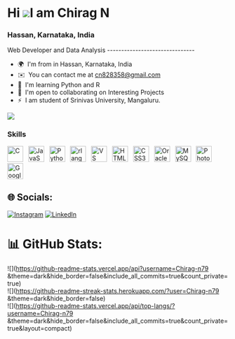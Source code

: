 
Hi ![](https://user-images.githubusercontent.com/18350557/176309783-0785949b-9127-417c-8b55-ab5a4333674e.gif)I am Chirag N
==========================================================================================================================================
<h3>Hassan, Karnataka, India</h3>
Web Developer and Data Analysis
-------------------------------

* 🌍  I'm from in Hassan, Karnataka, India
* ✉️  You can contact me at [cn828358@gmail.com](mailto:cn828358@gmail.com)
* 🧠  I'm learning Python and R
* 🤝  I'm open to collaborating on Interesting Projects
* ⚡  I am student of Srinivas University, Mangaluru.

<a href="https://www.github.com/Chirag-n79" target="_blank" rel="noreferrer"><img
src="https://img.shields.io/github/followers/Chirag-n79?logo=github&style=for-the-badge&color=0891b2&labelColor=1c1917" /></a>

### Skills


<p align="left">
<a href="https://docs.microsoft.com/en-us/cpp/?view=msvc-170" target="_blank" rel="noreferrer"><img src="https://raw.githubusercontent.com/danielcranney/readme-generator/main/public/icons/skills/c-colored.svg" width="36" height="36" alt="C" /></a>&nbsp;&nbsp;&nbsp;<a href="https://developer.mozilla.org/en-US/docs/Web/JavaScript" target="_blank" rel="noreferrer"><img src="https://raw.githubusercontent.com/danielcranney/readme-generator/main/public/icons/skills/javascript-colored.svg" width="36" height="36" alt="JavaScript" /></a>&nbsp;&nbsp;&nbsp;<a href="https://www.python.org/" target="_blank" rel="noreferrer"><img src="https://raw.githubusercontent.com/danielcranney/readme-generator/main/public/icons/skills/python-colored.svg" width="36" height="36" alt="Python" /></a>&nbsp;&nbsp;&nbsp;<a href="https://www.r-project.org/" target="_blank" rel="noreferrer"><img src="https://raw.githubusercontent.com/danielcranney/readme-generator/main/public/icons/skills/rlang-colored.svg" width="36" height="36" alt="rlang" /></a>&nbsp;&nbsp;&nbsp;<a href="https://code.visualstudio.com/" target="_blank" rel="noreferrer"><img src="https://raw.githubusercontent.com/danielcranney/readme-generator/main/public/icons/skills/visualstudiocode.svg" width="36" height="36" alt="VS Code" /></a>&nbsp;&nbsp;&nbsp;<a href="https://developer.mozilla.org/en-US/docs/Glossary/HTML5" target="_blank" rel="noreferrer"><img src="https://raw.githubusercontent.com/danielcranney/readme-generator/main/public/icons/skills/html5-colored.svg" width="36" height="36" alt="HTML5" /></a>&nbsp;&nbsp;&nbsp;<a href="https://www.w3.org/TR/CSS/#css" target="_blank" rel="noreferrer"><img src="https://raw.githubusercontent.com/danielcranney/readme-generator/main/public/icons/skills/css3-colored.svg" width="36" height="36" alt="CSS3" /></a>&nbsp;&nbsp;&nbsp;<a href="https://www.oracle.com/uk/index.html" target="_blank" rel="noreferrer"><img src="https://raw.githubusercontent.com/danielcranney/readme-generator/main/public/icons/skills/oracle-colored.svg" width="36" height="36" alt="Oracle" /></a>&nbsp;&nbsp;&nbsp;<a href="https://www.mysql.com/" target="_blank" rel="noreferrer"><img src="https://raw.githubusercontent.com/danielcranney/readme-generator/main/public/icons/skills/mysql-colored.svg" width="36" height="36" alt="MySQL" /></a>&nbsp;&nbsp;&nbsp;<a href="https://www.adobe.com/uk/products/photoshop.html" target="_blank" rel="noreferrer"><img src="https://raw.githubusercontent.com/danielcranney/readme-generator/main/public/icons/skills/photoshop-colored.svg" width="36" height="36" alt="Photoshop" /></a>&nbsp;&nbsp;&nbsp;<a href="https://cloud.google.com/" target="_blank" rel="noreferrer"><img src="https://raw.githubusercontent.com/danielcranney/readme-generator/main/public/icons/skills/googlecloud-colored.svg" width="36" height="36" alt="Google Cloud" /></a>
</p>



## 🌐 Socials:
[![Instagram](https://img.shields.io/badge/Instagram-%23E4405F.svg?logo=Instagram&logoColor=white)](https://instagram.com/chirag.nchinnu) [![LinkedIn](https://img.shields.io/badge/LinkedIn-%230077B5.svg?logo=linkedin&logoColor=white)](https://linkedin.com/in/chirag-n-222713292) 
# 📊 GitHub Stats:
![](https://github-readme-stats.vercel.app/api?username=Chirag-n79 &theme=dark&hide_border=false&include_all_commits=true&count_private=true)<br/>
![](https://github-readme-streak-stats.herokuapp.com/?user=Chirag-n79 &theme=dark&hide_border=false)<br/>
![](https://github-readme-stats.vercel.app/api/top-langs/?username=Chirag-n79 &theme=dark&hide_border=false&include_all_commits=true&count_private=true&layout=compact)



